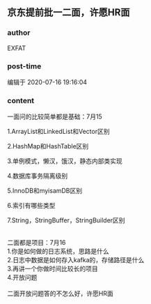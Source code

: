 ## 京东提前批一二面，许愿HR面
### author 
EXFAT
### post-time 

编辑于  2020-07-16 19:16:04
### content 
<div class="post-topic-des nc-post-content">
 <div>
  一面问的比较简单都是基础：7月15
 </div>
 <div>
  <p>
   1.ArrayList和LinkedList和Vector区别
  </p>
  <p>
   2.HashMap和HashTable区别
  </p>
  <p>
   3.单例模式，懒汉，饿汉，静态内部类实现
  </p>
  <p>
   4.数据库事务隔离级别
  </p>
  <p>
   5.InnoDB和myisamDB区别
  </p>
  <p>
   6.索引有哪些类型
  </p>
  <p>
   7.String，StringBuffer，StringBuilder区别
  </p>
  <div>
   <br/>
  </div>
  二面都是项目：7月16
 </div>
 <div>
  1.你是如何做的日志系统，思路是什么
  <br/>
 </div>
 <div>
  2.日志中数据是如何存入kafka的，存储路径是什么
 </div>
 <div>
  3.再讲一个你做时间比较长的项目
 </div>
 <div>
  4.开放问题
 </div>
 <div>
  <br/>
 </div>
 <div>
  二面开放问题答的不怎么好，许愿HR面
 </div>
</div>

